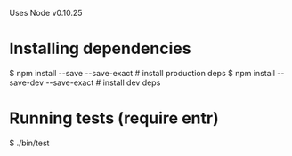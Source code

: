 
Uses Node v0.10.25

# Installing dependencies

$ npm install <package> --save --save-exact               # install production deps
$ npm install <package> --save-dev --save-exact           # install dev deps

# Running tests (require entr)

$ ./bin/test
